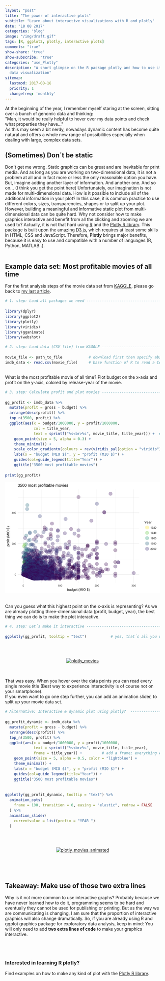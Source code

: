 ```yaml
---
layout: "post"
title: "The power of interactive plots"
subtitle: "Learn about interactive visualizations with R and plotly"
date: "18 08 2017"
categories: "blog"
image: "/img/draft.gif"
tags: [R, ggplot2, plotly, interactive plots]
comments: "true"
show-share: "true"
show-subscribe: "true"
categories: "use_Plotly"
description: "A short glimpse on the R package plotly and how to use it for interactive
  data visualization"
sitemap: 
  lastmod: 2017-08-18
  priority: 1
  changefreq: 'monthly'
---
```


At the beginning of the year, I remember myself staring at the screen, sitting over a bunch of genomic data and thinking:
<br> "Man, it would be really helpful to hover over my data points and check what properties they have..."
<br> As this may seem a bit nerdy, nowadays dynamic content has become quite natural and offers a whole new range of possibilities especially when dealing with large, complex data sets.

<h2>
(Sometimes) Don´t be static
</h2>
Don´t get me wrong. Static graphics can be great and are inevitable for print media.  
And as long as you are working on two-dimensional data, it is not a problem at all and in fact more or less the only reasonable option you have.
But, imagine adding another layer of information. And another one. And so on... (I think you get the point here)  
Unfortunately, our imagination is not made for multi-dimensional data. How is it possible to include all of the additional information in your plot?
In this case, it is common practice to use different colors, sizes, transparencies, shapes or to split up your plot.  
However, building a meaningful and informative static plot from multi-dimensional data can be quite hard. Why not consider how to make graphics interactive and benefit from all the clicking and zooming we are used to?  
Actually, it is not that hard using <a target="_blank" href="https://www.r-project.org">R</a> and the <a target="_blank" href="https://plot.ly/r/">Plotly R library</a>. This package is built upon the amazing <a target="_blank" href="https://d3js.org">D3.js</a>, which requires at least some skills in HTML, CSS and JavaScript. Therefore, <strong>Plotly</strong> brings major benefits, because it is easy to use and compatible with a number of languages (R, Python, MATLAB..). <br> <br>
<h2>
Example data set: Most profitable movies of all time
</h2>
For the first analysis steps of the movie data set from <a target="_blank" href="https://www.kaggle.com">KAGGLE</a>, please go back to <a target="_blank" href = "https://felixgrunberger.com/2017-08-02-use_R/">my last article</a>.

``` r
# 1. step: Load all packages we need ----------------------------------------------------------------------------

library(dplyr)
library(ggplot2)
library(plotly)
library(viridis)
library(gganimate)
library(webshot)
```

``` r
# 2. step: Load data (CSV file) from KAGGLE ---------------------------------------------------------------------

movie_file <- path_to_file            # download first then specify absolute or relative filepath in "/.../.."
imdb_data <- read.csv(movie_file)     # base function of R to read a CommaSeparatedFile
```

<br> What is the most profitable movie of all time? Plot budget on the x-axis and profit on the y-axis, colored by release-year of the movie. <br>

``` r
# 3. step: Calculate profit and plot movies ---------------------------------------------------------------------

gg_profit <- imdb_data %>%
  mutate(profit = gross - budget) %>%
  arrange(desc(profit)) %>%
  top_n(3500, profit) %>%
  ggplot(aes(x = budget/1000000, y = profit/1000000,
             col = title_year,
             text = sprintf("%s<br>%s", movie_title, title_year))) +  # text will be displayed in plotly
    geom_point(size = 5, alpha = 0.3) +
    theme_minimal() +
    scale_color_gradientn(colours = rev(viridis_pal(option = "viridis")(40))) +
    labs(x = "budget (MIO $)", y = "profit (MIO $)") +
    guides(col=guide_legend(title="Year")) +
    ggtitle("3500 most profitable movies")

print(gg_profit)
```

<img src="use-Plotly_files/figure-markdown_github/unnamed-chunk-4-1.png" style="display: block; margin: auto;" /> <br> <br> Can you guess what this highest point on the x-axis is representing?
As we are already plotting three-dimensional data (profit, budget, year), the best thing we can do is to make the plot interactive. <br>

``` r
# 4. step: Let´s make it interactive ----------------------------------------------------------------------------

ggplotly(gg_profit, tooltip = "text")           # yes, that´s all you need!
```
<br> <br>
<div>
    <a href="https://plot.ly/~FelixGrunberger/35/?share_key=TgU9Hbh1SMkZ30ZB7D4WFZ" target="_blank" title="plotly_movies" style="display: block; text-align: center;"><img src="https://plot.ly/~FelixGrunberger/35.png?share_key=TgU9Hbh1SMkZ30ZB7D4WFZ" alt="plotly_movies" style="max-width: 100%;width: 600px;"  width="600" onerror="this.onerror=null;this.src='https://plot.ly/404.png';" /></a>
    <script data-plotly="FelixGrunberger:35" sharekey-plotly="TgU9Hbh1SMkZ30ZB7D4WFZ" src="https://plot.ly/embed.js" async></script>
</div>

 <br> <br> That was easy. When you hover over the data points you can read every single movie title (Best way to experience interactivity is of course not on your smartphone). <br> If you even want to go one step further, you can add an animation slider, to split up your movie data set. <br>

``` r
# Alternative: Interactive & dynamic plot using plotly?  --------------------------------------------------------

gg_profit_dynamic <- imdb_data %>%
  mutate(profit = gross - budget) %>%
  arrange(desc(profit)) %>%
  top_n(3500, profit) %>% 
  ggplot(aes(x = budget/1000000, y = profit/1000000,
             text = sprintf("%s<br>%s", movie_title, title_year),
             frame = title_year)) +         # add a frame; everything else stays the same
    geom_point(size = 5, alpha = 0.5, color = "lightblue") +
    theme_minimal() +
    labs(x = "budget (MIO $)", y = "profit (MIO $)") +
    guides(col=guide_legend(title="Year")) +
    ggtitle("3500 most profitable movies")


ggplotly(gg_profit_dynamic, tooltip = "text") %>%
  animation_opts(
    frame = 100, transition = 0, easing = "elastic", redraw = FALSE
  ) %>%
  animation_slider(
    currentvalue = list(prefix = "YEAR ")
  )
```
<br> <br>
<div>
    <a href="https://plot.ly/~FelixGrunberger/37/?share_key=jCTGskexxAN217YQcoPojW" target="_blank" title="plotly_movies_animated" style="display: block; text-align: center;"><img src="https://plot.ly/~FelixGrunberger/37.png?share_key=jCTGskexxAN217YQcoPojW" alt="plotly_movies_animated" style="max-width: 100%;width: 500px;"  width="500" onerror="this.onerror=null;this.src='https://plot.ly/404.png';" /></a>
    <script data-plotly="FelixGrunberger:37" sharekey-plotly="jCTGskexxAN217YQcoPojW" src="https://plot.ly/embed.js" async></script>
</div> <br>

<br> <br>
<h2>
Takeaway: Make use of those two extra lines
</h2>
Why is it not more common to use interactive graphs?  
Probably because we have never learned how to do it, programming seems to be hard and eventually they cannot be used for publishing or printing.  
But as the way we are communicating is changing, I am sure that the proportion of interactive graphics will also change dramatically. So, if you are already using R and ggplot graphics package for exploratory data analysis, keep in mind:  
You will only need to add <strong>two extra lines of code</strong> to make your graphics interactive.
<br> <br> <br> <br>
<h3>
Interested in learning R plotly?
</h3>
<div id="aboutme-section">
<p class="about-text">
<span class="fa fa-code about-icon"></span> Find examples on how to make any kind of plot with the <a target="_blank" href="https://plot.ly/r/">Plotly R library</a>. 
</p>
<br> <br> <br><br> <br> <br>
